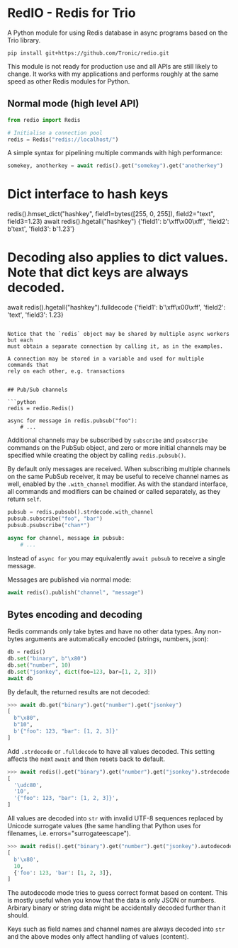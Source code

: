 # RedIO - Redis for Trio

A Python module for using Redis database in async programs based on the Trio
library.

```
pip install git+https://github.com/Tronic/redio.git
```

This module is not ready for production use and all APIs are still likely to
change. It works with my applications and performs roughly at the same speed
as other Redis modules for Python.

## Normal mode (high level API)

```python
from redio import Redis

# Initialise a connection pool
redis = Redis("redis://localhost/")
```

A simple syntax for pipelining multiple commands with high performance:

```python
somekey, anotherkey = await redis().get("somekey").get("anotherkey")
```

# Dict interface to hash keys
redis().hmset_dict("hashkey", field1=bytes([255, 0, 255]), field2="text", field3=1.23)
await redis().hgetall("hashkey")
{'field1': b'\xff\x00\xff', 'field2': b'text', 'field3': b'1.23'}

# Decoding also applies to dict values. Note that dict keys are always decoded.
await redis().hgetall("hashkey").fulldecode
{'field1': b'\xff\x00\xff', 'field2': 'text', 'field3': 1.23}
```

Notice that the `redis` object may be shared by multiple async workers but each
must obtain a separate connection by calling it, as in the examples.

A connection may be stored in a variable and used for multiple commands that
rely on each other, e.g. transactions


## Pub/Sub channels

```python
redis = redio.Redis()

async for message in redis.pubsub("foo"):
    # ...
```

Additional channels may be subscribed by `subscribe` and `psubscribe` commands
on the PubSub object, and zero or more initial channels may be specified while
creating the object by calling `redis.pubsub()`.

By default only messages are received. When subscribing multiple channels on the
same PubSub receiver, it may be useful to receive channel names as well, enabled
by the `.with_channel` modifier. As with the standard interface, all commands
and modifiers can be chained or called separately, as they return `self`.

```python
pubsub = redis.pubsub().strdecode.with_channel
pubsub.subscribe("foo", "bar")
pubsub.psubscribe("chan*")

async for channel, message in pubsub:
    # ...
```

Instead of `async for` you may equivalently `await pubsub` to receive a single message.

Messages are published via normal mode:

```python
await redis().publish("channel", "message")
```

## Bytes encoding and decoding

Redis commands only take bytes and have no other data types. Any non-bytes
arguments are automatically encoded (strings, numbers, json):

```python
db = redis()
db.set("binary", b"\x80")
db.set("number", 10)
db.set("jsonkey", dict(foo=123, bar=[1, 2, 3]))
await db
```

By default, the returned results are not decoded:

```python
>>> await db.get("binary").get("number").get("jsonkey")
[
  b"\x80",
  b"10",
  b'{"foo": 123, "bar": [1, 2, 3]}'
]
```

Add `.strdecode` or `.fulldecode` to have all values decoded. This setting
affects the next `await` and then resets back to default.

```python
>>> await redis().get("binary").get("number").get("jsonkey").strdecode
[
  '\udc80',
  '10',
  '{"foo": 123, "bar": [1, 2, 3]}',
]
```

All values are decoded into `str` with invalid UTF-8 sequences replaced by
Unicode surrogate values (the same handling that Python uses for filenames,
i.e. errors="surrogateescape").

```python
>>> await redis().get("binary").get("number").get("jsonkey").autodecode
[
  b'\x80',
  10,
  {'foo': 123, 'bar': [1, 2, 3]},
]
```

The autodecode mode tries to guess correct format based on content. This is
mostly useful when you know that the data is only JSON or numbers. Arbirary
binary or string data might be accidentally decoded further than it should.

Keys such as field names and channel names are always decoded into `str` and
the above modes only affect handling of values (content).
